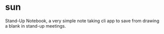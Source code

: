 # sun
Stand-Up Notebook, a very simple note taking cli app to save from drawing a blank in stand-up meetings.
